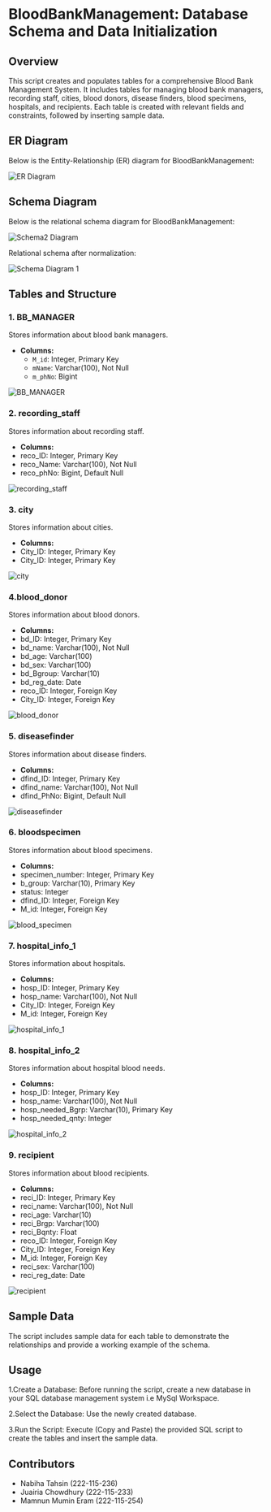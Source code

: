# BloodBankManagement: Database Schema and Data Initialization
## Overview

This script creates and populates tables for a comprehensive Blood Bank Management System. It includes tables for managing blood bank managers, recording staff, cities, blood donors, disease finders, blood specimens, hospitals, and recipients. Each table is created with relevant fields and constraints, followed by inserting sample data.

## ER Diagram

Below is the Entity-Relationship (ER) diagram for BloodBankManagement:

![ER Diagram](https://github.com/nabihatahsin13/Bloodbankmanagement/assets/151044928/ad03ac11-122f-4357-9109-00773c6ea86c)

## Schema Diagram

Below is the relational schema diagram for BloodBankManagement:

![Schema2 Diagram](https://github.com/nabihatahsin13/Bloodbankmanagement/assets/151044928/53bf794a-9a13-428c-9a39-e367f77e860e)

Relational schema after normalization:

![Schema Diagram 1](https://github.com/nabihatahsin13/Bloodbankmanagement/assets/151044928/b19c0c6a-3345-44e0-8258-acbfb52cd58a)

## Tables and Structure

### 1. BB_MANAGER

Stores information about blood bank managers.

- **Columns:**
  - `M_id`: Integer, Primary Key
  - `mName`: Varchar(100), Not Null
  - `m_phNo`: Bigint

 ![BB_MANAGER](https://github.com/nabihatahsin13/Bloodbankmanagement/assets/151044928/567b1e86-ae9d-41d8-a1b0-5fb2d009cfb2) 

### 2. recording_staff

Stores information about recording staff.

- **Columns:**
- reco_ID: Integer, Primary Key
- reco_Name: Varchar(100), Not Null
- reco_phNo: Bigint, Default Null

![recording_staff](https://github.com/nabihatahsin13/Bloodbankmanagement/assets/151044928/de23ef77-506d-44f0-8e6a-07431632d557)

### 3. city

Stores information about cities.

- **Columns:**
- City_ID: Integer, Primary Key
- City_ID: Integer, Primary Key

![city](https://github.com/nabihatahsin13/Bloodbankmanagement/assets/151044928/0925aab5-cdea-4026-abf0-61562d7ac33d)

### 4.blood_donor

Stores information about blood donors.

- **Columns:**
- bd_ID: Integer, Primary Key
- bd_name: Varchar(100), Not Null
- bd_age: Varchar(100)
- bd_sex: Varchar(100)
- bd_Bgroup: Varchar(10)
- bd_reg_date: Date
- reco_ID: Integer, Foreign Key
- City_ID: Integer, Foreign Key

![blood_donor](https://github.com/nabihatahsin13/Bloodbankmanagement/assets/151044928/be5ca0b0-e70f-4dde-b447-6ba2737124bb)

### 5. diseasefinder

Stores information about disease finders.

- **Columns:**
- dfind_ID: Integer, Primary Key
- dfind_name: Varchar(100), Not Null
- dfind_PhNo: Bigint, Default Null

![diseasefinder](https://github.com/nabihatahsin13/Bloodbankmanagement/assets/151044928/ab271a60-caa3-44ba-9376-528ee24e42b1)

### 6. bloodspecimen

Stores information about blood specimens.

- **Columns:**
- specimen_number: Integer, Primary Key
- b_group: Varchar(10), Primary Key
- status: Integer
- dfind_ID: Integer, Foreign Key
- M_id: Integer, Foreign Key

![blood_specimen](https://github.com/nabihatahsin13/Bloodbankmanagement/assets/151044928/c091cd9d-b3d2-471f-9794-01e0fbfb551a)

### 7. hospital_info_1

Stores information about hospitals.

- **Columns:**
- hosp_ID: Integer, Primary Key
- hosp_name: Varchar(100), Not Null
- City_ID: Integer, Foreign Key
- M_id: Integer, Foreign Key

![hospital_info_1](https://github.com/nabihatahsin13/Bloodbankmanagement/assets/151044928/2ca93558-67f1-4d5b-ab13-bb4b7bd553fc)

### 8. hospital_info_2

Stores information about hospital blood needs.
- **Columns:**
- hosp_ID: Integer, Primary Key
- hosp_name: Varchar(100), Not Null
- hosp_needed_Bgrp: Varchar(10), Primary Key
- hosp_needed_qnty: Integer

![hospital_info_2](https://github.com/nabihatahsin13/Bloodbankmanagement/assets/151044928/11a9dc8d-e92f-43f2-a996-f57b6b19f069)

### 9. recipient

Stores information about blood recipients.

- **Columns:**
- reci_ID: Integer, Primary Key
- reci_name: Varchar(100), Not Null
- reci_age: Varchar(10)
- reci_Brgp: Varchar(100)
- reci_Bqnty: Float
- reco_ID: Integer, Foreign Key
- City_ID: Integer, Foreign Key
- M_id: Integer, Foreign Key
- reci_sex: Varchar(100)
- reci_reg_date: Date

![recipient](https://github.com/nabihatahsin13/Bloodbankmanagement/assets/151044928/70c129c7-5de2-453a-9631-7951fb7ff9ad)

## Sample Data
The script includes sample data for each table to demonstrate the relationships and provide a working example of the schema.

## Usage

1.Create a Database:
Before running the script, create a new database in your SQL database management system i.e MySql Workspace.

2.Select the Database:
Use the newly created database.

3.Run the Script:
Execute (Copy and Paste) the provided SQL script to create the tables and insert the sample data.

## Contributors

- Nabiha Tahsin (222-115-236)
- Juairia Chowdhury (222-115-233)
- Mamnun Mumin Eram (222-115-254)
